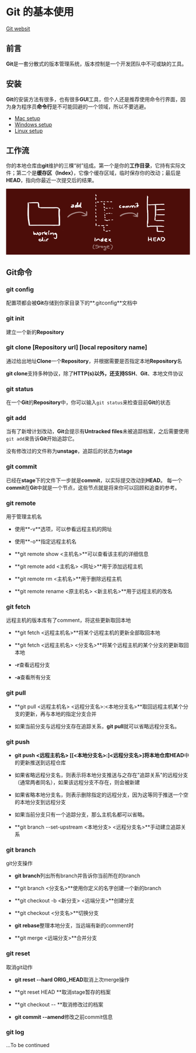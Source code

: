 # Git 的基本使用

[Git websit](https://git-scm.com/)

## 前言
**Git**是一套分散式的版本管理系统，版本控制是一个开发团队中不可或缺的工具。

## 安装
**Git**的安装方法有很多，也有很多**GUI**工具，但个人还是推荐使用命令行界面，因为身为程序员**命令行**是不可能回避的一个领域，所以不要逃避。

  * [Mac setup](https://help.github.com/articles/set-up-git/)
  * [Windows setup](https://help.github.com/articles/set-up-git/#platform-windows)
  * [Linux setup](https://help.github.com/articles/set-up-git/#platform-linux)

## 工作流

你的本地仓库由**git**维护的三棵“树”组成。第一个是你的**工作目录**，它持有实际文件；第二个是**缓存区（Index）**，它像个缓存区域，临时保存你的改动；最后是**HEAD**，指向你最近一次提交后的结果。

![git workflow](/img/git_2.png)

## Git命令

### git config

配置项都会被**Git**存储到你家目录下的**.gitconfig**文档中

### git init

建立一个新的**Repository**

### git clone [Repository url] [local repository name]

通过给出地址**Clone**一个**Repository**，并根据需要是否指定本地**Repository**名

**git clone**支持多种协议，除了**HTTP(s)**以外，还支持**SSH**、**Git**、本地文件协议

### git status

在一个**Git**的**Repository**中，你可以输入`git status`来检查目前**Git**的状态

### git add

当有了新增计划改动，**Git**会提示有**Untracked files**未被追踪档案，之后需要使用`git add`来告诉**Git**开始追踪它。

没有修改过的文件称为**unstage**，追踪后的状态为**stage**

### git commit

已经在**stage**下的文件下一步就是**commit**，以实际提交改动到**HEAD**。
每一个**commit**在**Git**中就是一个节点，这些节点就是将来你可以回顾和追查的参考。

### git remote

用于管理主机名

* 使用**-v**选项，可以参看远程主机的网址

* 使用**-o**指定远程主机名

* **git remote show <主机名>**可以查看该主机的详细信息

* **git remote add <主机名> <网址>**用于添加远程主机

* **git remote rm <主机名>**用于删除远程主机

* **git remote rename <原主机名> <新主机名>**用于远程主机的改名

### git fetch

远程主机的版本库有了comment，将这些更新取回本地

* **git fetch <远程主机名>**将某个远程主机的更新全部取回本地

* **git fetch <远程主机名> <分支名>**将某个远程主机的某个分支的更新取回本地

* **-r**查看远程分支

* **-a**查看所有分支

### git pull

* **git pull <远程主机名> <远程分支名>:<本地分支名>**取回远程主机某个分支的更新，再与本地的指定分支合并

* 如果当前分支与远程分支存在追踪关系，**git pull**就可以省略远程分支名。

### git push

* **git push <远程主机名> [[<本地分支名>:]<远程分支名>]**将本地仓库**HEAD**中的更新推送到远程仓库

* 如果省略远程分支名，则表示将本地分支推送与之存在"追踪关系"的远程分支（通常两者同名），如果该远程分支不存在，则会被新建

* 如果省略本地分支名，则表示删除指定的远程分支，因为这等同于推送一个空的本地分支到远程分支

* 如果当前分支只有一个追踪分支，那么主机名都可以省略。

* **git branch --set-upstream <本地分支> <远程分支名>**手动建立追踪关系

### git branch

git分支操作

* **git branch**列出所有branch并告诉你当前所在的branch

* **git branch <分支名>**使用你定义的名字创建一个新的branch

* **git checkout -b <新分支> <远端分支>**创建分支

* **git checkout <分支名>**切换分支

* **git rebase**整理本地分支，当远端有新的comment时

* **git merge <远端分支>**合并分支

### git reset

取消git动作

* **git reset --hard ORIG_HEAD**取消上次merge操作

* **git reset HEAD <file>**取消stage暂存的档案

* **git checkout -- <file>**取消修改过的档案

* **git commit --amend**修改之前commit信息

### git log


...To be continued







